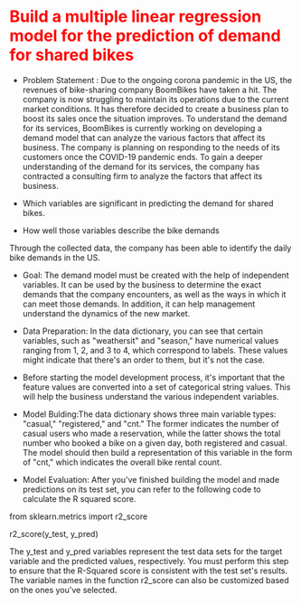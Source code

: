 
# <b style='color:red;'>Build a multiple linear regression model for the prediction of demand for shared bikes</b>


- Problem Statement : Due to the ongoing corona pandemic in the US, the revenues of bike-sharing company BoomBikes have taken a hit. The company is now struggling to maintain its operations due to the current market conditions. It has therefore decided to create a business plan to boost its sales once the situation improves.
To understand the demand for its services, BoomBikes is currently working on developing a demand model that can analyze the various factors that affect its business. The company is planning on responding to the needs of its customers once the COVID-19 pandemic ends.
To gain a deeper understanding of the demand for its services, the company has contracted a consulting firm to analyze the factors that affect its business.

- Which variables are significant in predicting the demand for shared bikes.
- How well those variables describe the bike demands

Through the collected data, the company has been able to identify the daily bike demands in the US.

- Goal: The demand model must be created with the help of independent variables. It can be used by the business to determine the exact demands that the company encounters, as well as the ways in which it can meet those demands. In addition, it can help management understand the dynamics of the new market.

- Data Preparation: In the data dictionary, you can see that certain variables, such as "weathersit" and "season," have numerical values ranging from 1, 2, and 3 to 4, which correspond to labels. These values might indicate that there's an order to them, but it's not the case.
- Before starting the model development process, it's important that the feature values are converted into a set of categorical string values. This will help the business understand the various independent variables.

- Model Bulding:The data dictionary shows three main variable types: "casual," "registered," and "cnt." The former indicates the number of casual users who made a reservation, while the latter shows the total number who booked a bike on a given day, both registered and casual. The model should then build a representation of this variable in the form of "cnt," which indicates the overall bike rental count.

- Model Evaluation: After you've finished building the model and made predictions on its test set, you can refer to the following code to calculate the R squared score.

from sklearn.metrics import r2_score

r2_score(y_test, y_pred)

The y_test and y_pred variables represent the test data sets for the target variable and the predicted values, respectively.
You must perform this step to ensure that the R-Squared score is consistent with the test set's results. The variable names in the function r2_score can also be customized based on the ones you've selected.
